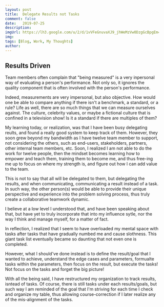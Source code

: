 ```yaml
---
layout: post
title:  Delegate Results not Tasks
comment: false
date:   2019-07-25
description: 
imgUrl: https://lh3.google.com/u/2/d/1vVFeGnuvaXJ9_jhWeMzVw0DzgGcBpgEm=w2538-h1378-iv1
img: 
tags: [Blog, Work, My Thoughts]
author:
---
```


## Results Driven

Team members often complain that "being measured" is a very inpersonal way of evaluating a person's performance. Not only so, it ignores the quality component that is often involved with the person's performance.

Indeed, measurements are very impersonal, but also objective. How would one be able to compare anything if there isn't a benchmark, a standard, or a rule? Life as well, there are so much things that we can measure ourselves against. The culture, celebrity values, or maybe a fictional culture that is confined in a television show! Is it a standard if there are multiples of them?

My learning today, or realization, was that I have been busy delegating reults, and found a really good system to keep track of them. However, they soon grew beyond my bandwidth as I have twelve team member to support, not considering the others, such as end-users, stakeholders, partners, other internal team members, etc. Soon, I realized I am not able to do the work for twelve people, then the mindset becomes learning how to empower and teach them, training them to become me, and thus free-ing me up to focus on where my strength is, and figure out how I can add value to the team.

This is not to say that all will be delegated to them, but delegating the results, and when communicating, communicating a result instead of a task. In such way, the other person(s) would be able to provide their unique perspective and experience into the problem solving process, thus truly create a collaborative teamwork dynamic.

I believe at a low level I understood that, and have been speaking about that, but have yet to truly incorporate that into my influence sytle, nor the way I think and manage myself, for a matter of fact.

In reflection, I realized that I seem to have overloaded my mental space with tasks after tasks that have gradually numbed me and cause slothness. This giant task list eventually became so daunting that not even one is completed.

However, what I should've done instead is to define the result/goal that I wanted to achieve, understand the edge cases and parameters, formualte tasks within the parameters, then focus on the result, but execute the tasks! Not focus on the tasks and forget the big picture!

With all the being said, I have restructured my organization to track results, isntead of tasks. Of course, there is still tasks under each results/goals, but such way I am reminded of the goal that I'm striving for each time I check and organize my table, thus allowing course-correction if I later realize any of the mis-alignment of the tasks.
